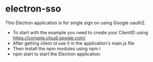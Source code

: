 # electron-sso
This Electron application is for single sign on using Google oauth2.
- To start with the example you need to create your ClientID using https://console.cloud.google.com/
- After getting client id use it in the application's main.js file
- Then install the npm modules using npm i
- npm start to start the Electron application
